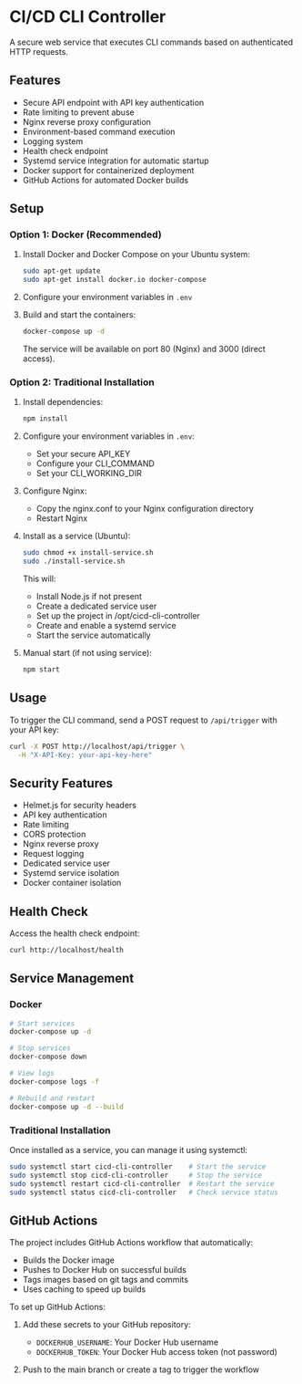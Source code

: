 # CI/CD CLI Controller

A secure web service that executes CLI commands based on authenticated HTTP requests.

## Features

- Secure API endpoint with API key authentication
- Rate limiting to prevent abuse
- Nginx reverse proxy configuration
- Environment-based command execution
- Logging system
- Health check endpoint
- Systemd service integration for automatic startup
- Docker support for containerized deployment
- GitHub Actions for automated Docker builds

## Setup

### Option 1: Docker (Recommended)

1. Install Docker and Docker Compose on your Ubuntu system:
   ```bash
   sudo apt-get update
   sudo apt-get install docker.io docker-compose
   ```

2. Configure your environment variables in `.env`

3. Build and start the containers:
   ```bash
   docker-compose up -d
   ```

   The service will be available on port 80 (Nginx) and 3000 (direct access).

### Option 2: Traditional Installation

1. Install dependencies:
   ```bash
   npm install
   ```

2. Configure your environment variables in `.env`:
   - Set your secure API_KEY
   - Configure your CLI_COMMAND
   - Set your CLI_WORKING_DIR

3. Configure Nginx:
   - Copy the nginx.conf to your Nginx configuration directory
   - Restart Nginx

4. Install as a service (Ubuntu):
   ```bash
   sudo chmod +x install-service.sh
   sudo ./install-service.sh
   ```

   This will:
   - Install Node.js if not present
   - Create a dedicated service user
   - Set up the project in /opt/cicd-cli-controller
   - Create and enable a systemd service
   - Start the service automatically

5. Manual start (if not using service):
   ```bash
   npm start
   ```

## Usage

To trigger the CLI command, send a POST request to `/api/trigger` with your API key:

```bash
curl -X POST http://localhost/api/trigger \
  -H "X-API-Key: your-api-key-here"
```

## Security Features

- Helmet.js for security headers
- API key authentication
- Rate limiting
- CORS protection
- Nginx reverse proxy
- Request logging
- Dedicated service user
- Systemd service isolation
- Docker container isolation

## Health Check

Access the health check endpoint:

```bash
curl http://localhost/health
```

## Service Management

### Docker
```bash
# Start services
docker-compose up -d

# Stop services
docker-compose down

# View logs
docker-compose logs -f

# Rebuild and restart
docker-compose up -d --build
```

### Traditional Installation
Once installed as a service, you can manage it using systemctl:

```bash
sudo systemctl start cicd-cli-controller    # Start the service
sudo systemctl stop cicd-cli-controller     # Stop the service
sudo systemctl restart cicd-cli-controller  # Restart the service
sudo systemctl status cicd-cli-controller   # Check service status
```

## GitHub Actions

The project includes GitHub Actions workflow that automatically:
- Builds the Docker image
- Pushes to Docker Hub on successful builds
- Tags images based on git tags and commits
- Uses caching to speed up builds

To set up GitHub Actions:

1. Add these secrets to your GitHub repository:
   - `DOCKERHUB_USERNAME`: Your Docker Hub username
   - `DOCKERHUB_TOKEN`: Your Docker Hub access token (not password)

2. Push to the main branch or create a tag to trigger the workflow
